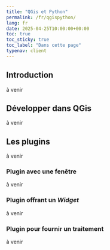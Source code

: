 ```yaml
---
title: "QGis et Python"
permalink: /fr/qgispython/
lang: fr
date: 2025-04-25T10:00:00+00:00
toc: true
toc_sticky: true
toc_label: "Dans cette page"
typenav: client
---
```


## Introduction

à venir

## Développer dans QGis

à venir

## Les plugins

à venir

### Plugin avec une fenêtre

à venir

### Plugin offrant un _Widget_

à venir

### Plugin pour fournir un traitement

à venir